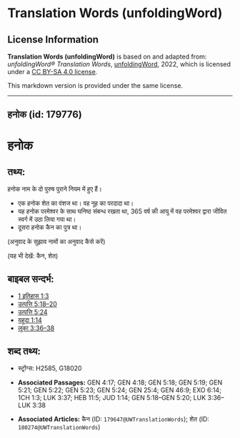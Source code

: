 # Translation Words (unfoldingWord)

## License Information

**Translation Words (unfoldingWord)** is based on and adapted from: _unfoldingWord® Translation Words_, [unfoldingWord](https://unfoldingword.org/utw), 2022, which is licensed under a [CC BY-SA 4.0 license](https://creativecommons.org/licenses/by-sa/4.0/legalcode.en).

This markdown version is provided under the same license.



--------------------------------

## हनोक (id: 179776)

हनोक
====

तथ्य:
-----

हनोक नाम के दो पुरुष पुराने नियम में हुए हैं।

* एक हनोक शेत का वंशज था। वह नूह का परदादा था।
* यह हनोक परमेश्वर के साथ घनिष्ठ संबन्ध रखता था, 365 वर्ष की आयु में वह परमेश्वर द्वारा जीवित स्वर्ग में उठा लिया गया था।
* दूसरा हनोक कैन का पुत्र था।

(अनुवाद के सुझाव नामों का अनुवाद कैसे करें)

(यह भी देखें: कैन, शेत)

बाइबल सन्दर्भ:
--------------

* [1 इतिहास 1:3](https://ref.ly/1Chr0:0)
* [उत्पत्ति 5:18–20](https://ref.ly/Gen5:18-Gen5:20)
* [उत्पत्ति 5:24](https://ref.ly/Gen5:24)
* [यहूदा 1:14](https://ref.ly/Jude1:14)
* [लूका 3:36–38](https://ref.ly/Luke3:36-Luke3:38)

शब्द तथ्य:
----------

* स्ट्रोंग्स: H2585, G18020

* **Associated Passages:** GEN 4:17; GEN 4:18; GEN 5:18; GEN 5:19; GEN 5:21; GEN 5:22; GEN 5:23; GEN 5:24; GEN 25:4; GEN 46:9; EXO 6:14; 1CH 1:3; LUK 3:37; HEB 11:5; JUD 1:14; GEN 5:18–GEN 5:20; LUK 3:36–LUK 3:38
* **Associated Articles:** कैन (ID: `179647@UWTranslationWords`); शेत (ID: `180274@UWTranslationWords`)

